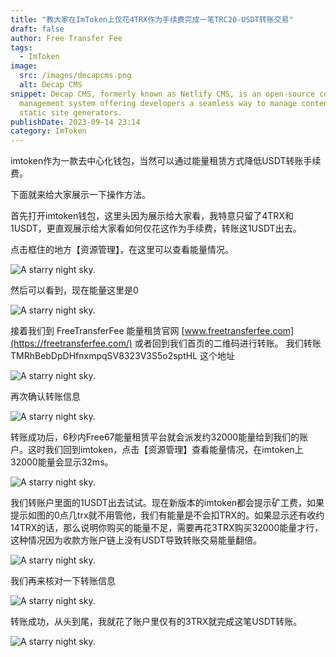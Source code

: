 ```yaml
---
title: "教大家在ImToken上仅花4TRX作为手续费完成一笔TRC20-USDT转账交易"
draft: false
author: Free Transfer Fee
tags:
  - ImToken
image:
  src: /images/decapcms.png
  alt: Decap CMS
snippet: Decap CMS, formerly known as Netlify CMS, is an open-source content
  management system offering developers a seamless way to manage content for
  static site generators.
publishDate: 2023-09-14 23:14
category: ImToken
---
```


imtoken作为一款去中心化钱包，当然可以通过能量租赁方式降低USDT转账手续费。

下面就来给大家展示一下操作方法。

首先打开imtoken钱包，这里头因为展示给大家看，我特意只留了4TRX和1USDT，更直观展示给大家看如何仅花这作为手续费，转账这1USDT出去。

点击框住的地方【资源管理】，在这里可以查看能量情况。

![A starry night sky.](/images/blog-imtoken-1.png)

然后可以看到，现在能量这里是0

![A starry night sky.](/images/blog-imtoken-2.png)

接着我们到 FreeTransferFee 能量租赁官网 [www.freetransferfee.com](https://freetransferfee.com/) 或者回到我们首页的二维码进行转账。
我们转账 TMRhBebDpDHfnxmpqSV8323V3S5o2sptHL 这个地址 

![A starry night sky.](/images/blog-imtoken-3.png)

再次确认转账信息

![A starry night sky.](/images/blog-imtoken-4.png)

转账成功后，6秒内Free67能量租赁平台就会派发约32000能量给到我们的账户。这时我们回到imtoken，点击【资源管理】查看能量情况，在imtoken上32000能量会显示32ms。

![A starry night sky.](/images/blog-imtoken-5.png)

我们转账户里面的1USDT出去试试。现在新版本的imtoken都会提示矿工费，如果提示如图的0点几trx就不用管他，我们有能量是不会扣TRX的。如果显示还有收约14TRX的话，那么说明你购买的能量不足，需要再花3TRX购买32000能量才行，这种情况因为收款方账户链上没有USDT导致转账交易能量翻倍。

![A starry night sky.](/images/blog-imtoken-6.png)

我们再来核对一下转账信息

![A starry night sky.](/images/blog-imtoken-7.png)

转账成功，从头到尾，我就花了账户里仅有的3TRX就完成这笔USDT转账。

![A starry night sky.](/images/blog-imtoken-8.png)





